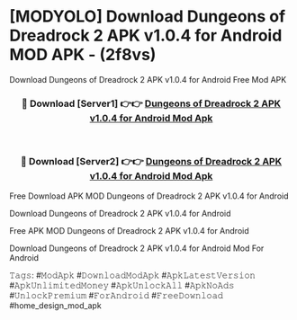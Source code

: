 # [MODYOLO] Download Dungeons of Dreadrock 2 APK v1.0.4 for Android MOD APK - (2f8vs)
Download Dungeons of Dreadrock 2 APK v1.0.4 for Android Free Mod APK

<div align="center">
<h3>🔴 Download [Server1] 👉👉 <a href="https://apk-comot.site?title=Dungeons_of_Dreadrock_2_APK_v1.0.4_for_Android">Dungeons of Dreadrock 2 APK v1.0.4 for Android Mod Apk</a></h3><br>

<h3>🔴 Download [Server2] 👉👉 <a href="https://apk-comot.site?title=Dungeons_of_Dreadrock_2_APK_v1.0.4_for_Android">Dungeons of Dreadrock 2 APK v1.0.4 for Android Mod Apk</a></h3>
</div>


Free Download APK MOD Dungeons of Dreadrock 2 APK v1.0.4 for Android

Download Dungeons of Dreadrock 2 APK v1.0.4 for Android 

Free APK MOD Dungeons of Dreadrock 2 APK v1.0.4 for Android 

Download Dungeons of Dreadrock 2 APK v1.0.4 for Android Mod For Android

𝚃𝚊𝚐𝚜: #𝙼𝚘𝚍𝙰𝚙𝚔 #𝙳𝚘𝚠𝚗𝚕𝚘𝚊𝚍𝙼𝚘𝚍𝙰𝚙𝚔 #𝙰𝚙𝚔𝙻𝚊𝚝𝚎𝚜𝚝𝚅𝚎𝚛𝚜𝚒𝚘𝚗 #𝙰𝚙𝚔𝚄𝚗𝚕𝚒𝚖𝚒𝚝𝚎𝚍𝙼𝚘𝚗𝚎𝚢 #𝙰𝚙𝚔𝚄𝚗𝚕𝚘𝚌𝚔𝙰𝚕𝚕 #𝙰𝚙𝚔𝙽𝚘𝙰𝚍𝚜 #𝚄𝚗𝚕𝚘𝚌𝚔𝙿𝚛𝚎𝚖𝚒𝚞𝚖 #𝙵𝚘𝚛𝙰𝚗𝚍𝚛𝚘𝚒𝚍 #𝙵𝚛𝚎𝚎𝙳𝚘𝚠𝚗𝚕𝚘𝚊𝚍 #home_design_mod_apk